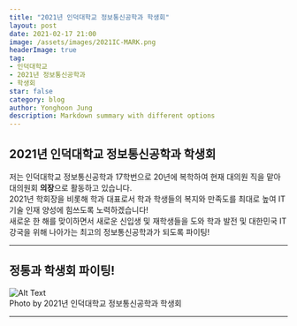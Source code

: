 ```yaml
---
title: "2021년 인덕대학교 정보통신공학과 학생회"
layout: post
date: 2021-02-17 21:00
image: /assets/images/2021IC-MARK.png
headerImage: true
tag:
- 인덕대학교
- 2021년 정보통신공학과
- 학생회
star: false
category: blog
author: Yonghoon Jung
description: Markdown summary with different options
---
```


## 2021년 인덕대학교 정보통신공학과 학생회

 저는 인덕대학교 정보통신공학과 17학번으로 20년에 복학하여 현재 대의원 직을 맡아 대의원회 <b>의장</b>으로 활동하고 있습니다. <br>
 2021년 학회장을 비롯해 학과 대표로서 학과 학생들의 복지와 만족도를 최대로 높여 IT 기술 인재 양성에 힘쓰도록 노력하겠습니다! <br>
 새로운 한 해를 맞이하면서 새로운 신입생 및 재학생들을 도와 학과 발전 및 대한민국 IT 강국을 위해 나아가는 최고의 정보통신공학과가 되도록 파이팅!


---

## 정통과 학생회 파이팅!
<div class="side-by-side">
    <img class="image" src="https://yonghoon-jung.github.io/assets/images/2021IC.jpg" alt="Alt Text">
    <figcaption class="caption">Photo by 2021년 인덕대학교 정보통신공학과 학생회</figcaption>
</div>


---

